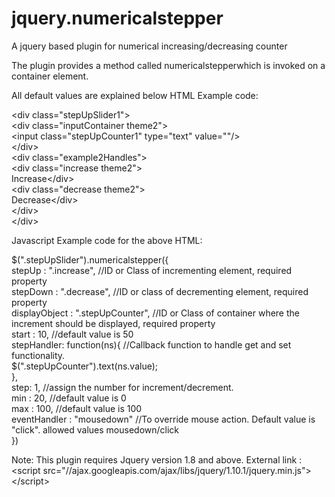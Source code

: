 jquery.numericalstepper
=======================

A jquery based plugin for numerical increasing/decreasing counter


The plugin provides a method called numericalstepperwhich is invoked on a container element.

All default values are explained below
HTML Example code:

&lt;div class="stepUpSlider1"&gt;<br/>
	&lt;div class="inputContainer theme2"&gt;<br/>&lt;input class="stepUpCounter1" type="text" value=""/&gt;<br/>&lt;/div&gt;<br/>
	&lt;div class="example2Handles"&gt;<br/>
		&lt;div class="increase theme2"&gt;<br/>Increase&lt;/div&gt;<br/>
		&lt;div class="decrease theme2"&gt;<br/>Decrease&lt;/div&gt;<br/>
	&lt;/div&gt;<br/>
&lt;/div&gt;<br/>

Javascript Example code for the above HTML:

$(".stepUpSlider").numericalstepper({<br/>
	stepUp : ".increase",				//ID or Class of incrementing element, required property<br/>
	stepDown : ".decrease",				//ID or class of decrementing element, required property<br/>
	displayObject : ".stepUpCounter",	//ID or Class of container where the increment should be displayed, required property<br/>
	start : 10,		//default value is 50<br/>
	stepHandler: function(ns){			//Callback function to handle get and set functionality.<br/>
		$(".stepUpCounter").text(ns.value);<br/>
	},<br/>
	step: 1,		//assign the number for increment/decrement.<br/>
	min : 20,		//default value is 0<br/>
	max : 100,	//default value is 100<br/>
	eventHandler : "mousedown"		//To override mouse action. Default value is "click". allowed values mousedown/click <br/>
})<br/>

Note: This plugin requires Jquery version 1.8 and above.
External link : &lt;script src="//ajax.googleapis.com/ajax/libs/jquery/1.10.1/jquery.min.js"&gt;&lt;/script&gt;
